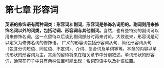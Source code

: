 # 第七章 形容词

<b>**英语的修饰语**有两种词类</b>：**形容词**和**副词**。<b>**形容词**是修饰**名词**用的。**副词**则用来修饰**名词以外的词类**，包括**动词**、**形容词**与**其他副词**。</b>当然，也有些特别的副词可以用来修饰名词，这一点留待以后谈到副词部分时再来讨论。大致说来，形容词是可以定义为修饰名词的修饰语。
广义的形容词包括形容词从句、简化形容词从句（包含分词短语、同位语、不定词）、介词、复合词及单词等等。本章的内容以单词形状的形容词为主，其余的留待将来在相关章节中分别叙述。单词形状的形容词，通常在句子中只有两种位置可能出现：名词短语中以及补语位置。